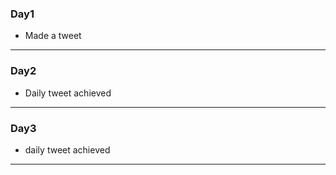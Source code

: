 ### Day1
- Made a tweet 
---
### Day2
- Daily tweet achieved
---

### Day3
- daily tweet achieved
---

